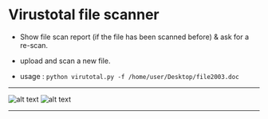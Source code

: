 # Virustotal file scanner

* Show file scan report (if the file has been scanned before)
& ask for a re-scan.
* upload and scan a new file.

* usage : `python virutotal.py -f /home/user/Desktop/file2003.doc`

 ________________________________________________________________________
![alt text](https://i.imgur.com/CcZYhpq.png)
![alt text](https://i.imgur.com/bggQ3CW.png)
_________________________________________________________________________

